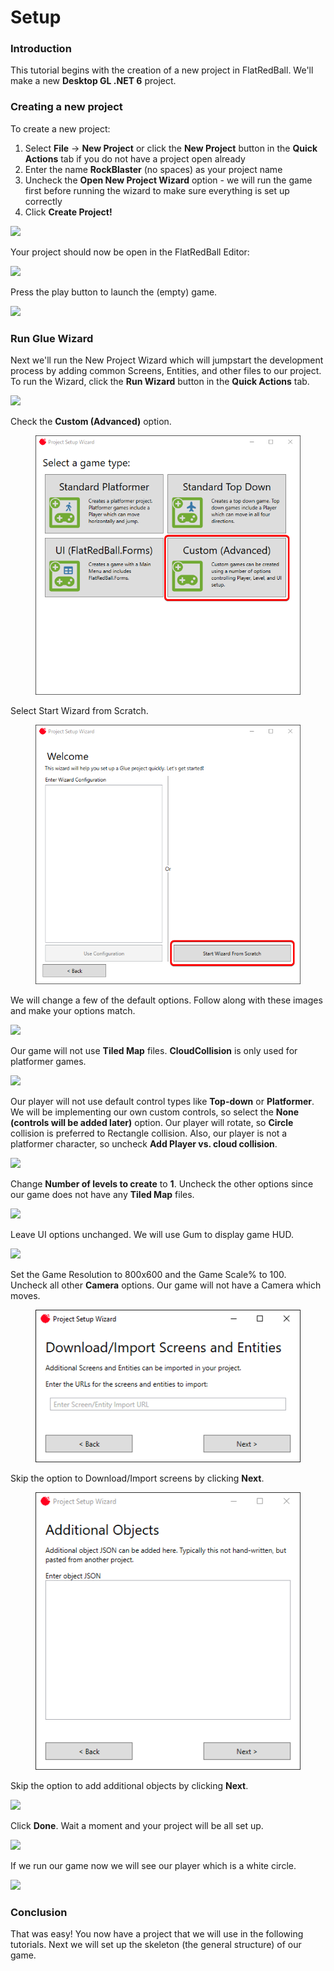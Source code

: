 # Setup

### Introduction

This tutorial begins with the creation of a new project in FlatRedBall. We'll make a new **Desktop GL .NET 6** project.

### Creating a new project

To create a new project:

1. Select **File** -> **New Project** or click the **New Project** button in the **Quick Actions** tab if you do not have a project open already
2. Enter the name **RockBlaster** (no spaces) as your project name
3. Uncheck the **Open New Project Wizard** option - we will run the game first before running the wizard to make sure everything is set up correctly
4. Click **Create Project!**

![](<../../.gitbook/assets/15\_07 49 46.png>)

Your project should now be open in the FlatRedBall Editor:

![](<../../.gitbook/assets/15\_07 52 02.png>)

Press the play button to launch the (empty) game.

![](../../media/2021-03-img\_604c33fbe290b.png)

### Run Glue Wizard

Next we'll run the New Project Wizard which will jumpstart the development process by adding common Screens, Entities, and other files to our project. To run the Wizard, click the **Run Wizard** button in the **Quick Actions** tab.

![](<../../.gitbook/assets/15\_07 53 28.png>)

Check the **Custom (Advanced)** option.

<figure><img src="../../.gitbook/assets/image (1) (1) (1).png" alt=""><figcaption></figcaption></figure>

Select Start Wizard from Scratch.

<figure><img src="../../.gitbook/assets/image (1) (1) (1) (1).png" alt=""><figcaption></figcaption></figure>

We will change a few of the default options. Follow along with these images and make your options match.

![](<../../.gitbook/assets/15\_07 55 56.png>)

Our game will not use **Tiled Map** files. **CloudCollision** is only used for platformer games.

![](<../../.gitbook/assets/15\_07 56 54.png>)

Our player will not use default control types like **Top-down** or **Platformer**. We will be implementing our own custom controls, so select the **None (controls will be added later)** option. Our player will rotate, so **Circle** collision is preferred to Rectangle collision. Also, our player is not a platformer character, so uncheck **Add Player vs. cloud collision**.

![](<../../.gitbook/assets/15\_07 57 47.png>)

Change **Number of levels to create** to **1**. Uncheck the other options since our game does not have any **Tiled Map** files.

![](<../../.gitbook/assets/15\_07 58 22.png>)

Leave UI options unchanged. We will use Gum to display game HUD.

![](<../../.gitbook/assets/15\_07 59 26.png>)

Set the Game Resolution to 800x600 and the Game Scale% to 100. Uncheck all other **Camera** options. Our game will not have a Camera which moves.

<figure><img src="../../.gitbook/assets/image (2).png" alt=""><figcaption></figcaption></figure>

Skip the option to Download/Import screens by clicking **Next**.

<figure><img src="../../.gitbook/assets/image (3).png" alt=""><figcaption></figcaption></figure>

Skip the option to add additional objects by clicking **Next**.

![](<../../.gitbook/assets/15\_08 01 00.png>)

Click **Done**. Wait a moment and your project will be all set up.

![](<../../.gitbook/assets/15\_08 03 20.png>)

If we run our game now we will see our player which is a white circle.

![](../../media/2021-03-img\_604cda3d3d060.png)

### Conclusion

That was easy! You now have a project that we will use in the following tutorials. Next we will set up the skeleton (the general structure) of our game.
